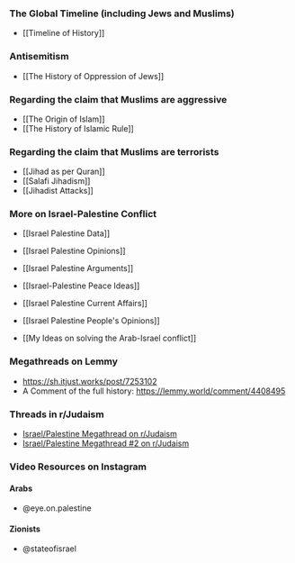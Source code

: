 ### The Global Timeline (including Jews and Muslims)
- [[Timeline of History]]

### Antisemitism
- [[The History of Oppression of Jews]]
### Regarding the claim that Muslims are aggressive
- [[The Origin of Islam]]
- [[The History of Islamic Rule]]
### Regarding the claim that Muslims are terrorists
- [[Jihad as per Quran]]
- [[Salafi Jihadism]]
- [[Jihadist Attacks]]
### More on Israel-Palestine Conflict
- [[Israel Palestine Data]]
- [[Israel Palestine Opinions]]
- [[Israel Palestine Arguments]]
- [[Israel-Palestine Peace Ideas]]
- [[Israel Palestine Current Affairs]]
- [[Israel Palestine People's Opinions]]

- [[My Ideas on solving the Arab-Israel conflict]]

### Megathreads on Lemmy
- https://sh.itjust.works/post/7253102
- A Comment of the full history: https://lemmy.world/comment/4408495

### Threads in r/Judaism
- [Israel/Palestine Megathread on r/Judaism](https://www.reddit.com/r/Judaism/comments/17261bw/israelpalestine_megathread/)
- [Israel/Palestine Megathread #2 on r/Judaism](https://www.reddit.com/r/Judaism/comments/172poze/israelpalestine_megathread_2/)
### Video Resources on Instagram
#### Arabs
- @eye.on.palestine
#### Zionists
- @stateofisrael